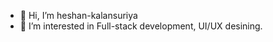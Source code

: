 - 👋 Hi, I’m heshan-kalansuriya
- 👀 I’m interested in Full-stack development, UI/UX desining.

<!---
heshan-kalansuriya/heshan-kalansuriya is a ✨ special ✨ repository because its `README.md` (this file) appears on your GitHub profile.
You can click the Preview link to take a look at your changes.
--->
